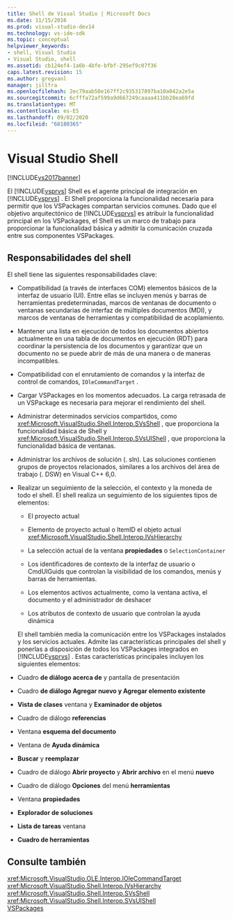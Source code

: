 ```yaml
---
title: Shell de Visual Studio | Microsoft Docs
ms.date: 11/15/2016
ms.prod: visual-studio-dev14
ms.technology: vs-ide-sdk
ms.topic: conceptual
helpviewer_keywords:
- shell, Visual Studio
- Visual Studio, shell
ms.assetid: cb124ef4-1a6b-4bfe-bfbf-295ef9c07f36
caps.latest.revision: 15
ms.author: gregvanl
manager: jillfra
ms.openlocfilehash: 2ec79aab58e167ff2c935317897ba10a042a2e5a
ms.sourcegitcommit: 6cfffa72af599a9d667249caaaa411bb28ea69fd
ms.translationtype: MT
ms.contentlocale: es-ES
ms.lasthandoff: 09/02/2020
ms.locfileid: "68180365"
---
```

# <a name="visual-studio-shell"></a>Visual Studio Shell
[!INCLUDE[vs2017banner](../../includes/vs2017banner.md)]

El [!INCLUDE[vsprvs](../../includes/vsprvs-md.md)] Shell es el agente principal de integración en [!INCLUDE[vsprvs](../../includes/vsprvs-md.md)] . El Shell proporciona la funcionalidad necesaria para permitir que los VSPackages compartan servicios comunes. Dado que el objetivo arquitectónico de [!INCLUDE[vsprvs](../../includes/vsprvs-md.md)] es atribuir la funcionalidad principal en los VSPackages, el Shell es un marco de trabajo para proporcionar la funcionalidad básica y admitir la comunicación cruzada entre sus componentes VSPackages.  
  
## <a name="shell-responsibilities"></a>Responsabilidades del shell  
 El shell tiene las siguientes responsabilidades clave:  
  
- Compatibilidad (a través de interfaces COM) elementos básicos de la interfaz de usuario (UI). Entre ellas se incluyen menús y barras de herramientas predeterminadas, marcos de ventanas de documento o ventanas secundarias de interfaz de múltiples documentos (MDI), y marcos de ventanas de herramientas y compatibilidad de acoplamiento.  
  
- Mantener una lista en ejecución de todos los documentos abiertos actualmente en una tabla de documentos en ejecución (RDT) para coordinar la persistencia de los documentos y garantizar que un documento no se puede abrir de más de una manera o de maneras incompatibles.  
  
- Compatibilidad con el enrutamiento de comandos y la interfaz de control de comandos, `IOleCommandTarget` .  
  
- Cargar VSPackages en los momentos adecuados. La carga retrasada de un VSPackage es necesaria para mejorar el rendimiento del shell.  
  
- Administrar determinados servicios compartidos, como <xref:Microsoft.VisualStudio.Shell.Interop.SVsShell> , que proporciona la funcionalidad básica de Shell y <xref:Microsoft.VisualStudio.Shell.Interop.SVsUIShell> , que proporciona la funcionalidad básica de ventanas.  
  
- Administrar los archivos de solución (. sln). Las soluciones contienen grupos de proyectos relacionados, similares a los archivos del área de trabajo (. DSW) en Visual C++ 6,0.  
  
- Realizar un seguimiento de la selección, el contexto y la moneda de todo el shell. El shell realiza un seguimiento de los siguientes tipos de elementos:  
  
  - El proyecto actual  
  
  - Elemento de proyecto actual o ItemID el objeto actual <xref:Microsoft.VisualStudio.Shell.Interop.IVsHierarchy>  
  
  - La selección actual de la ventana **propiedades** o `SelectionContainer`  
  
  - Los identificadores de contexto de la interfaz de usuario o CmdUIGuids que controlan la visibilidad de los comandos, menús y barras de herramientas.  
  
  - Los elementos activos actualmente, como la ventana activa, el documento y el administrador de deshacer  
  
  - Los atributos de contexto de usuario que controlan la ayuda dinámica  
  
  El shell también media la comunicación entre los VSPackages instalados y los servicios actuales. Admite las características principales del shell y ponerlas a disposición de todos los VSPackages integrados en [!INCLUDE[vsprvs](../../includes/vsprvs-md.md)] . Estas características principales incluyen los siguientes elementos:  
  
- Cuadro **de diálogo acerca de** y pantalla de presentación  
  
- Cuadro **de diálogo Agregar nuevo y Agregar elemento existente**  
  
- **Vista de clases** ventana y **Examinador de objetos**  
  
- Cuadro de diálogo **referencias**  
  
- Ventana **esquema del documento**  
  
- Ventana de **Ayuda dinámica**  
  
- **Buscar** y **reemplazar**  
  
- Cuadro de diálogo **Abrir proyecto** y **Abrir archivo** en el menú **nuevo**  
  
- Cuadro de diálogo **Opciones** del menú **herramientas**  
  
- Ventana **propiedades**  
  
- **Explorador de soluciones**  
  
- **Lista de tareas** ventana  
  
- **Cuadro de herramientas**  
  
## <a name="see-also"></a>Consulte también  
 <xref:Microsoft.VisualStudio.OLE.Interop.IOleCommandTarget>   
 <xref:Microsoft.VisualStudio.Shell.Interop.IVsHierarchy>   
 <xref:Microsoft.VisualStudio.Shell.Interop.SVsShell>   
 <xref:Microsoft.VisualStudio.Shell.Interop.SVsUIShell>   
 [VSPackages](../../extensibility/internals/vspackages.md)
